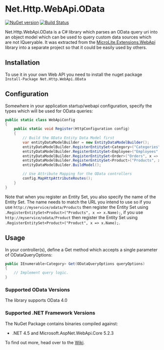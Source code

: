 Net.Http.WebApi.OData
=====================

[![NuGet version](https://badge.fury.io/nu/Net.Http.WebApi.OData.svg)](http://badge.fury.io/nu/Net.Http.WebApi.OData) [![Build Status](https://trevorpilley.visualstudio.com/_apis/public/build/definitions/fc5359a3-f836-4a04-b0f1-794c853037c8/1/badge)](https://trevorpilley.visualstudio.com/Net.Http.WebApi.OData)

Net.Http.WebApi.OData is a C# library which parses an OData query uri into an object model which can be used to query custom data sources which are not IQueryable. It was extracted from the [MicroLite.Extensions.WebApi](https://github.com/TrevorPilley/MicroLite.Extensions.WebApi) library into a separate project so that it could be easily used by others.

## Installation

To use it in your own Web API you need to install the nuget package `Install-Package Net.Http.WebApi.OData`

## Configuration

Somewhere in your application startup/webapi configuration, specify the types which will be used for OData queries:

```csharp
public static class WebApiConfig
{
    public static void Register(HttpConfiguration config)
    {
        // Build the OData Entity Data Model first
        var entityDataModelBuilder = new EntityDataModelBuilder();
        entityDataModelBuilder.RegisterEntitySet<Category>("Categories", x => x.Name);
        entityDataModelBuilder.RegisterEntitySet<Employee>("Employees", x => x.EmailAddress);
        entityDataModelBuilder.RegisterEntitySet<Order>("Orders", x => x.OrderId);
        entityDataModelBuilder.RegisterEntitySet<Product>("Products", x => x.Name);
        entityDataModelBuilder.BuildModel();

        // Use Attribute Mapping for the OData controllers
        config.MapHttpAttributeRoutes();
    }
}
```

Note that when you register an Entity Set, you also specify the name of the Entity Set. The name needs to match the URL you intend to use so if you use `http://myservice/odata/Products` then register the Entity Set using `.RegisterEntitySet<Product>("Products", x => x.Name);`, if you use `http://myservice/odata/Product` then register the Entity Set using `.RegisterEntitySet<Product>("Product", x => x.Name);`.

## Usage

In your controller(s), define a Get method which accepts a single parameter of ODataQueryOptions:

```csharp
public IEnumerable<Category> Get(ODataQueryOptions queryOptions)
{
    // Implement query logic.
}
```

### Supported OData Versions

The library supports OData 4.0

### Supported .NET Framework Versions

The NuGet Package contains binaries compiled against:

* .NET 4.5 and Microsoft.AspNet.WebApi.Core 5.2.3

To find out more, head over to the [Wiki](https://github.com/TrevorPilley/Net.Http.WebApi.OData/wiki).